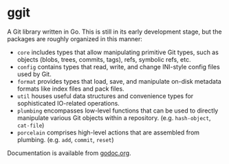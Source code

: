 ggit
====

A Git library written in Go. This is still in its early development stage, but
the packages are roughly organized in this manner:

* `core` includes types that allow manipulating primitive Git types, such as
  objects (blobs, trees, commits, tags), refs, symbolic refs, etc.
* `config` contains types that read, write, and change INI-style config
  files used by Git.
* `format` provides types that load, save, and manipulate on-disk metadata
  formats like index files and pack files.
* `util` houses useful data structures and convenience types for sophisticated
  IO-related operations.
* `plumbing` encompasses low-level functions that can be used to directly
  manipulate various Git objects within a repository. (e.g. `hash-object`,
  `cat-file`)
* `porcelain` comprises high-level actions that are assembled from plumbing.
  (e.g. `add`, `commit`, `reset`)

Documentation is available from
[godoc.org](http://godoc.org/github.com/kourge/ggit).
